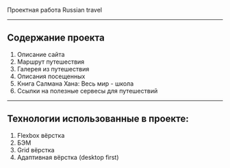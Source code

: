Проектная работа Russian travel  

------
## Содержание проекта  
1. Описание сайта  
2. Маршрут путешествия
3. Галерея из путешествия  
4. Описания посещенных  
5. Книга Салмана Хана: Весь мир - школа  
6. Ссылки на полезные сервесы для путешествий  

------  
## Технологии использованные в проекте:  
1. Flexbox вёрстка  
2. БЭМ  
3. Grid вёрстка 
4. Адаптивная вёрстка (desktop first)  